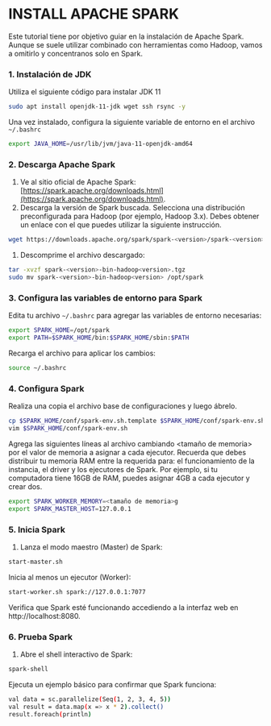 # INSTALL APACHE SPARK

Este tutorial tiene por objetivo guiar en la instalación de Apache Spark. Aunque se suele utilizar combinado con herramientas como Hadoop, vamos a omitirlo y concentranos solo en Spark.


### **1. Instalación de JDK**

Utiliza el siguiente código para instalar JDK 11

```bash
sudo apt install openjdk-11-jdk wget ssh rsync -y
```

Una vez instalado, configura la siguiente variable de entorno en el archivo ```~/.bashrc```

```bash
export JAVA_HOME=/usr/lib/jvm/java-11-openjdk-amd64
```

### **2. Descarga Apache Spark**

1. Ve al sitio oficial de Apache Spark: [https://spark.apache.org/downloads.html](https://spark.apache.org/downloads.html).
2. Descarga la versión de Spark buscada. Selecciona una distribución preconfigurada para Hadoop (por ejemplo, Hadoop 3.x). Debes obtener un enlace con el que puedes utilizar la siguiente instrucción. 

```bash
wget https://downloads.apache.org/spark/spark-<version>/spark-<version>-bin-hadoop<version>.tgz
```

1. Descomprime el archivo descargado:

```bash
tar -xvzf spark-<version>-bin-hadoop<version>.tgz
sudo mv spark-<version>-bin-hadoop<version> /opt/spark
```

### **3. Configura las variables de entorno para Spark**

Edita tu archivo `~/.bashrc` para agregar las variables de entorno necesarias:


```bash
export SPARK_HOME=/opt/spark
export PATH=$SPARK_HOME/bin:$SPARK_HOME/sbin:$PATH
```

Recarga el archivo para aplicar los cambios:

```bash
source ~/.bashrc

```

### **4. Configura Spark**

Realiza una copia el archivo base de configuraciones y luego ábrelo.

```bash
cp $SPARK_HOME/conf/spark-env.sh.template $SPARK_HOME/conf/spark-env.sh
vim $SPARK_HOME/conf/spark-env.sh
```

Agrega las siguientes líneas al archivo cambiando <tamaño de memoria> por el valor de memoria a asignar a cada ejecutor. Recuerda que debes distribuir tu memoria RAM entre la requerida para: el funcionamiento de la instancia, el driver y los ejecutores de Spark. Por ejemplo, si tu computadora tiene 16GB de RAM, puedes asignar 4GB a cada ejecutor y crear dos. 

```bash
export SPARK_WORKER_MEMORY=<tamaño de memoria>g  
export SPARK_MASTER_HOST=127.0.0.1  
```

### **5. Inicia Spark**

1. Lanza el modo maestro (Master) de Spark:

```bash
start-master.sh
```

Inicia al menos un ejecutor (Worker):

```bash
start-worker.sh spark://127.0.0.1:7077
```

Verifica que Spark esté funcionando accediendo a la interfaz web en http://localhost:8080.

### **6. Prueba Spark**

1. Abre el shell interactivo de Spark:

```bash
spark-shell

```

Ejecuta un ejemplo básico para confirmar que Spark funciona:

```bash
val data = sc.parallelize(Seq(1, 2, 3, 4, 5))
val result = data.map(x => x * 2).collect()
result.foreach(println)
```
